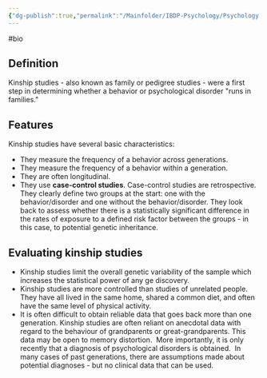 ```yaml
---
{"dg-publish":true,"permalink":"/Mainfolder/IBDP-Psychology/Psychology Revision/Concepts/Kinship study/"}
---
```


#bio 
## Definition
Kinship studies - also known as family or pedigree studies - were a first step in determining whether a behavior or psychological disorder "runs in families."

## Features
Kinship studies have several basic characteristics:

- They measure the frequency of a behavior across generations.
- They measure the frequency of a behavior within a generation.
- They are often longitudinal.
- They use **case-control studies**. Case-control studies are retrospective. They clearly define two groups at the start: one with the behavior/disorder and one without the behavior/disorder. They look back to assess whether there is a statistically significant difference in the rates of exposure to a defined risk factor between the groups - in this case, to potential genetic inheritance.

## Evaluating kinship studies

- Kinship studies limit the overall genetic variability of the sample which increases the statistical power of any ge discovery.
- Kinship studies are more controlled than studies of unrelated people. They have all lived in the same home, shared a common diet, and often have the same level of physical activity.
- It is often difficult to obtain reliable data that goes back more than one generation. Kinship studies are often reliant on anecdotal data with regard to the behaviour of grandparents or great-grandparents. This data may be open to memory distortion.  More importantly, it is only recently that a diagnosis of psychological disorders is obtained.  In many cases of past generations, there are assumptions made about potential diagnoses - but no clinical data that can be used.